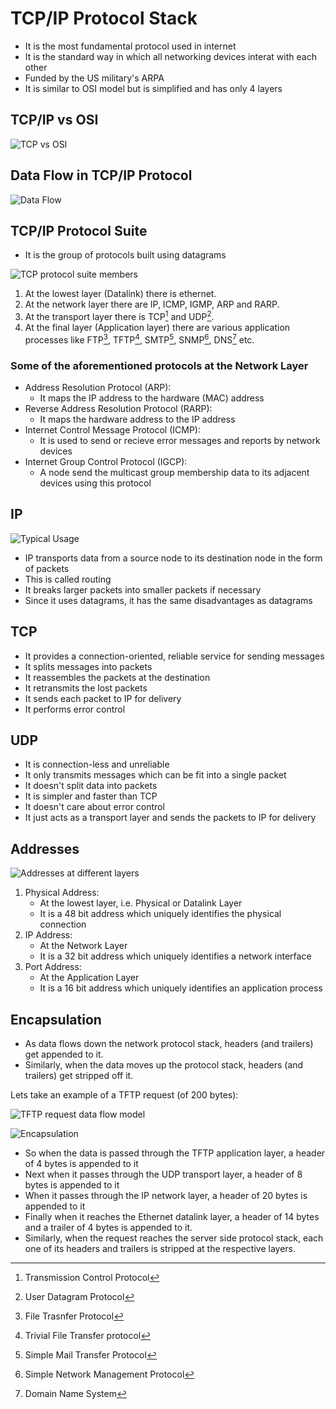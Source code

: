 # TCP/IP Protocol Stack

- It is the most fundamental protocol used in internet
- It is the standard way in which all networking devices interat with each other
- Funded by the US military's ARPA
- It is similar to OSI model but is simplified and has only 4 layers

## TCP/IP vs OSI

![TCP vs OSI](./assets/OSI%20vs%20TCP.png)

## Data Flow in TCP/IP Protocol

![Data Flow](./assets/Data%20flow%20of%20tcp-ip.png)

## TCP/IP Protocol Suite

- It is the group of protocols built using datagrams

![TCP protocol suite members](<assets/tcp members.png>)

1. At the lowest layer (Datalink) there is ethernet.
2. At the network layer there are IP, ICMP, IGMP, ARP and RARP.
3. At the transport layer there is TCP[^1] and UDP[^2].
4. At the final layer (Application layer) there are various application processes like FTP[^3], TFTP[^4], SMTP[^5], SNMP[^6], DNS[^7] etc.

[^1]: Transmission Control Protocol
[^2]: User Datagram Protocol
[^3]: File Trasnfer Protocol
[^4]: Trivial File Transfer protocol
[^5]: Simple Mail Transfer Protocol
[^6]: Simple Network Management Protocol
[^7]: Domain Name System

### Some of the aforementioned protocols at the Network Layer

- Address Resolution Protocol (ARP):
    - It maps the IP address to the hardware (MAC) address
- Reverse Address Resolution Protocol (RARP):
    - It maps the hardware address to the IP address
- Internet Control Message Protocol (ICMP):
    - It is used to send or recieve error messages and reports by network devices
- Internet Group Control Protocol (IGCP):
    - A node send the multicast group membership data to its adjacent devices using this protocol

## IP

![Typical Usage](assets/ts.png)

- IP transports data from a source node to its destination node in the form of packets
- This is called routing
- It breaks larger packets into smaller packets if necessary
- Since it uses datagrams, it has the same disadvantages as datagrams

## TCP

- It provides a connection-oriented, reliable service for sending messages
- It splits messages into packets
- It reassembles the packets at the destination
- It retransmits the lost packets
- It sends each packet to IP for delivery
- It performs error control

## UDP

- It is connection-less and unreliable
- It only transmits messages which can be fit into a single packet
- It doesn't split data into packets
- It is simpler and faster than TCP
- It doesn't care about error control
- It just acts as a transport layer and sends the packets to IP for delivery

## Addresses

![Addresses at different layers](assets/Addresses.png)

1. Physical Address:
    - At the lowest layer, i.e. Physical or Datalink Layer
    - It is a 48 bit address which uniquely identifies the physical connection
2. IP Address:
    - At the Network Layer
    - It is a 32 bit address which uniquely identifies a network interface
3. Port Address:
    - At the Application Layer
    - It is a 16 bit address which uniquely identifies an application process

## Encapsulation

- As data flows down the network protocol stack, headers (and trailers) get appended to it.
- Similarly, when the data moves up the protocol stack, headers (and trailers) get stripped off it.

Lets take an example of a TFTP request (of 200 bytes):

![TFTP request data flow model](assets/TFTP.png)

![Encapsulation](<assets/Encapsulation example.png>)

- So when the data is passed through the TFTP application layer, a header of 4 bytes is appended to it
- Next when it passes through the UDP transport layer, a header of 8 bytes is appended to it
- When it passes through the IP network layer, a header of 20 bytes is appended to it
- Finally when it reaches the Ethernet datalink layer, a header of 14 bytes and a trailer of 4 bytes is appended to it.
- Similarly, when the request reaches the server side protocol stack, each one of its headers and trailers is stripped at the respective layers.
